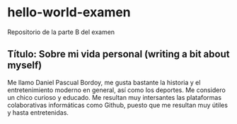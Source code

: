 # hello-world-examen
Repositorio de la parte B del examen
## Título: Sobre mi vida personal (writing a bit about myself)
Me llamo Daniel Pascual Bordoy, me gusta bastante la historia y el entretenimiento moderno en general, así como los deportes. Me considero un chico curioso y educado. Me resultan muy intersantes las plataformas colaborativas informáticas como Github, puesto que me resultan muy útiles y hasta entretenidas.
